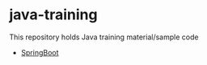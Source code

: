 # java-training

This repository holds Java training material/sample code

  * [SpringBoot](https://github.com/WhiteHatLearningProducts/java-training/tree/main/springboot-hello-world)
